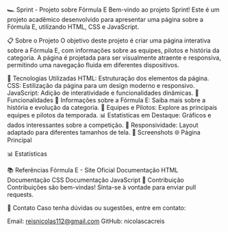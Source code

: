 🏎️ Sprint - Projeto sobre Fórmula E
Bem-vindo ao projeto Sprint! Este é um projeto acadêmico desenvolvido para apresentar uma página sobre a Fórmula E, utilizando HTML, CSS e JavaScript.

📋 Sobre o Projeto
O objetivo deste projeto é criar uma página interativa sobre a Fórmula E, com informações sobre as equipes, pilotos e história da categoria. A página é projetada para ser visualmente atraente e responsiva, permitindo uma navegação fluida em diferentes dispositivos.

🚀 Tecnologias Utilizadas
HTML: Estruturação dos elementos da página.
CSS: Estilização da página para um design moderno e responsivo.
JavaScript: Adição de interatividade e funcionalidades dinâmicas.
🎯 Funcionalidades
📜 Informações sobre a Fórmula E: Saiba mais sobre a história e evolução da categoria.
🏁 Equipes e Pilotos: Explore as principais equipes e pilotos da temporada.
📊 Estatísticas em Destaque: Gráficos e dados interessantes sobre a competição.
📱 Responsividade: Layout adaptado para diferentes tamanhos de tela.
📸 Screenshots
🌐 Página Principal

📊 Estatísticas

📚 Referências
Fórmula E - Site Oficial
Documentação HTML
Documentação CSS
Documentação JavaScript
🤝 Contribuição
Contribuições são bem-vindas! Sinta-se à vontade para enviar pull requests.

📧 Contato
Caso tenha dúvidas ou sugestões, entre em contato:

Email: reisnicolas112@gmail.com
GitHub: nicolascacreis
